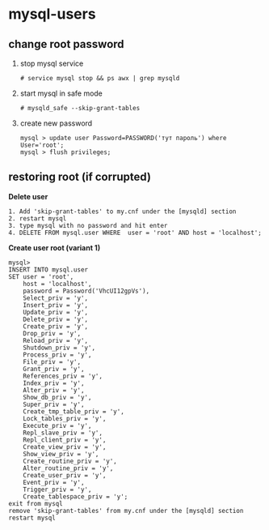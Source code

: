 mysql-users
===========

## change root password
1. stop mysql service

    `# service mysql stop && ps awx | grep mysqld`

2. start mysql in safe mode

    `# mysqld_safe --skip-grant-tables`
    
 3. create new password

    `mysql > update user Password=PASSWORD('тут пароль') where User='root';`  
    `mysql > flush privileges;`

## restoring root (if corrupted)

**Delete user**
```
1. Add 'skip-grant-tables' to my.cnf under the [mysqld] section
2. restart mysql
3. type mysql with no password and hit enter
4. DELETE FROM mysql.user WHERE  user = 'root' AND host = 'localhost'; 
```
**Create user root (variant 1)**
```
mysql> 
INSERT INTO mysql.user 
SET user = 'root', 
    host = 'localhost', 
    password = Password('VhcUI12gpVs'), 
    Select_priv = 'y',
    Insert_priv = 'y',
    Update_priv = 'y',
    Delete_priv = 'y',
    Create_priv = 'y',
    Drop_priv = 'y',
    Reload_priv = 'y',
    Shutdown_priv = 'y',
    Process_priv = 'y',
    File_priv = 'y',
    Grant_priv = 'y',
    References_priv = 'y',
    Index_priv = 'y',
    Alter_priv = 'y',
    Show_db_priv = 'y',
    Super_priv = 'y',
    Create_tmp_table_priv = 'y',
    Lock_tables_priv = 'y',
    Execute_priv = 'y',
    Repl_slave_priv = 'y',
    Repl_client_priv = 'y',
    Create_view_priv = 'y',
    Show_view_priv = 'y',
    Create_routine_priv = 'y',
    Alter_routine_priv = 'y',
    Create_user_priv = 'y',
    Event_priv = 'y',
    Trigger_priv = 'y',
    Create_tablespace_priv = 'y';
exit from mysql
remove 'skip-grant-tables' from my.cnf under the [mysqld] section
restart mysql
```
